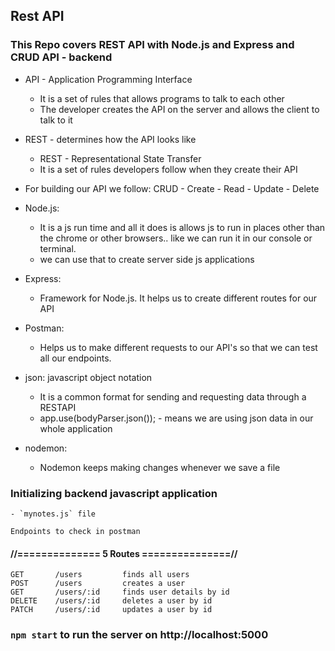 ## Rest API
### This Repo covers REST API with Node.js and Express and CRUD API - backend
* API - Application Programming Interface
    - It is a set of rules that allows programs to talk to each other
    - The developer creates the API on the server and allows the client to talk to it

* REST - determines how the API looks like
    * REST - Representational State Transfer
     - It is a set of rules developers follow when they create their API

* For building our API we follow: CRUD - Create - Read - Update - Delete
   

* Node.js: 
    - It is a js run time and all it does is allows js to run in places other than the chrome or other browsers.. like we can run it in our console or terminal.
    - we can use that to create server side js applications

* Express: 
    - Framework for Node.js. It helps us to create different routes for our API

* Postman: 
    - Helps us to make different requests to our API's so that we can test all our endpoints.

* json: javascript object notation 
    - It is a common format for sending and requesting data through a RESTAPI
    - app.use(bodyParser.json()); - means we are using json data in our whole application

* nodemon: 
    - Nodemon keeps making changes whenever we save a file

### Initializing backend javascript application
    - `mynotes.js` file

`Endpoints to check in postman`
#### //==============  5 Routes  ===============//

    GET       /users         finds all users
    POST      /users         creates a user
    GET       /users/:id     finds user details by id
    DELETE    /users/:id     deletes a user by id
    PATCH     /users/:id     updates a user by id


###  `npm start` to run the server on http://localhost:5000
